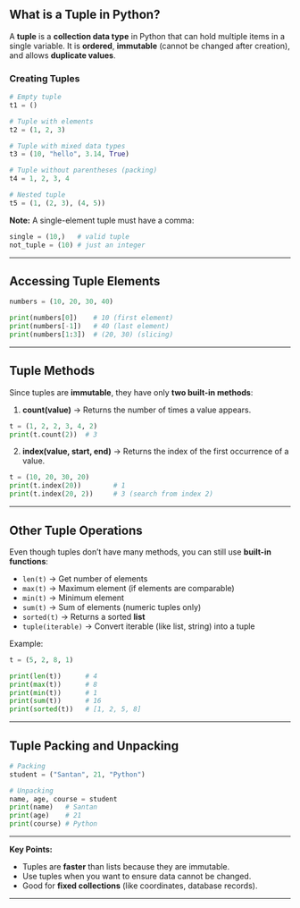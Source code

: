 ## **What is a Tuple in Python?**

A **tuple** is a **collection data type** in Python that can hold multiple items in a single variable.
It is **ordered**, **immutable** (cannot be changed after creation), and allows **duplicate values**.

### **Creating Tuples**

```python
# Empty tuple
t1 = ()

# Tuple with elements
t2 = (1, 2, 3)

# Tuple with mixed data types
t3 = (10, "hello", 3.14, True)

# Tuple without parentheses (packing)
t4 = 1, 2, 3, 4

# Nested tuple
t5 = (1, (2, 3), (4, 5))
```

**Note:** A single-element tuple must have a comma:

```python
single = (10,)   # valid tuple
not_tuple = (10) # just an integer
```

---

## **Accessing Tuple Elements**

```python
numbers = (10, 20, 30, 40)

print(numbers[0])    # 10 (first element)
print(numbers[-1])   # 40 (last element)
print(numbers[1:3])  # (20, 30) (slicing)
```

---

## **Tuple Methods**

Since tuples are **immutable**, they have only **two built-in methods**:

1. **count(value)** → Returns the number of times a value appears.

```python
t = (1, 2, 2, 3, 4, 2)
print(t.count(2))  # 3
```

2. **index(value, start, end)** → Returns the index of the first occurrence of a value.

```python
t = (10, 20, 30, 20)
print(t.index(20))        # 1
print(t.index(20, 2))     # 3 (search from index 2)
```

---

## **Other Tuple Operations**

Even though tuples don’t have many methods, you can still use **built-in functions**:

* `len(t)` → Get number of elements
* `max(t)` → Maximum element (if elements are comparable)
* `min(t)` → Minimum element
* `sum(t)` → Sum of elements (numeric tuples only)
* `sorted(t)` → Returns a sorted **list**
* `tuple(iterable)` → Convert iterable (like list, string) into a tuple

Example:

```python
t = (5, 2, 8, 1)

print(len(t))      # 4
print(max(t))      # 8
print(min(t))      # 1
print(sum(t))      # 16
print(sorted(t))   # [1, 2, 5, 8]
```

---

## **Tuple Packing and Unpacking**

```python
# Packing
student = ("Santan", 21, "Python")

# Unpacking
name, age, course = student
print(name)   # Santan
print(age)    # 21
print(course) # Python
```

---

**Key Points:**

* Tuples are **faster** than lists because they are immutable.
* Use tuples when you want to ensure data cannot be changed.
* Good for **fixed collections** (like coordinates, database records).

---
